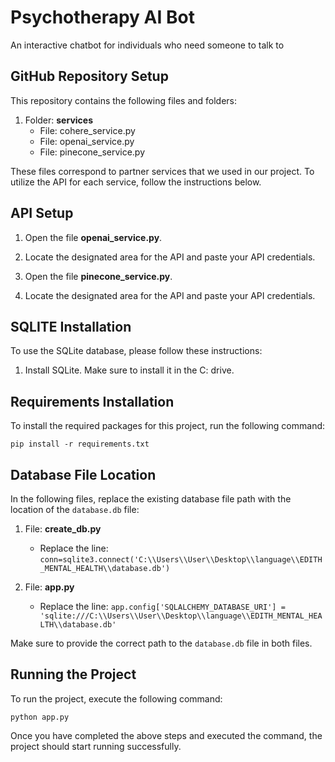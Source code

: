 # Psychotherapy AI Bot
An interactive chatbot for individuals who need someone to talk to
## GitHub Repository Setup

This repository contains the following files and folders:

1. Folder: **services**  
   - File: cohere_service.py
   - File: openai_service.py
   - File: pinecone_service.py

These files correspond to partner services that we used in our project. To utilize the API for each service, follow the instructions below.

## API Setup

1. Open the file **openai_service.py**.
2. Locate the designated area for the API and paste your API credentials.

3. Open the file **pinecone_service.py**.
4. Locate the designated area for the API and paste your API credentials.

## SQLITE Installation

To use the SQLite database, please follow these instructions:

1. Install SQLite. Make sure to install it in the C: drive.

## Requirements Installation

To install the required packages for this project, run the following command:

```
pip install -r requirements.txt
```

## Database File Location

In the following files, replace the existing database file path with the location of the `database.db` file:

1. File: **create_db.py**  
   - Replace the line: `conn=sqlite3.connect('C:\\Users\\User\\Desktop\\language\\EDITH_MENTAL_HEALTH\\database.db')`

2. File: **app.py**  
   - Replace the line: `app.config['SQLALCHEMY_DATABASE_URI'] = 'sqlite:///C:\\Users\\User\\Desktop\\language\\EDITH_MENTAL_HEALTH\\database.db'`

Make sure to provide the correct path to the `database.db` file in both files.

## Running the Project

To run the project, execute the following command:

```
python app.py
```

Once you have completed the above steps and executed the command, the project should start running successfully.

